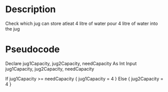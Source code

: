 # Description

Check which jug can store atleat 4 litre of water
pour 4 litre of water into the jug

# Pseudocode

Declare jug1Capacity, jug2Capacity, needCapacity As Int
Input jug1Capacity, jug2Capacity, needCapacity

If jug1Capacity >= needCapacity {
  jug1Capacity = 4
}
Else {
  jug2Capacity = 4
}
